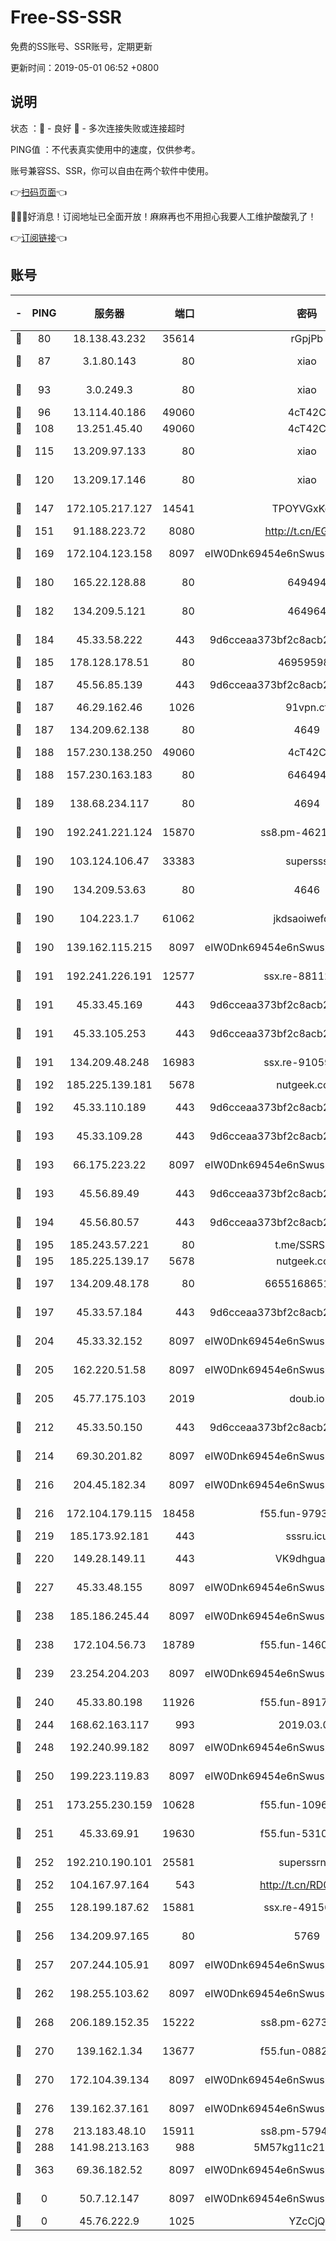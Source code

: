 # Free-SS-SSR

免费的SS账号、SSR账号，定期更新

更新时间：2019-05-01 06:52 +0800

## 说明

状态     ：🙂 - 良好 🙁 - 多次连接失败或连接超时

PING值   ：不代表真实使用中的速度，仅供参考。

账号兼容SS、SSR，你可以自由在两个软件中使用。

👉[扫码页面](https://liesauer.github.io/Free-SS-SSR/)👈

🎉🎉🎉好消息！订阅地址已全面开放！麻麻再也不用担心我要人工维护酸酸乳了！

👉[订阅链接](https://www.liesauer.net/yogurt/subscribe?ACCESS_TOKEN=DAYxR3mMaZAsaqUb)👈

## 账号

|-|PING|服务器|端口|密码|加密方式|区域|
|:----:|:----:|:-----:|-----:|:----:|:----:|:----:|
|🙂|80|18.138.43.232|35614|rGpjPb|rc4-md5|SG|
|🙂|87|3.1.80.143|80|xiao|aes-128-ctr|SG|
|🙂|93|3.0.249.3|80|xiao|aes-128-ctr|SG|
|🙂|96|13.114.40.186|49060|4cT42C|chacha20|JP|
|🙂|108|13.251.45.40|49060|4cT42C|chacha20|SG|
|🙂|115|13.209.97.133|80|xiao|aes-128-ctr|KR|
|🙂|120|13.209.17.146|80|xiao|aes-128-ctr|KR|
|🙂|147|172.105.217.127|14541|TPOYVGxKglpi|aes-256-cfb|JP|
|🙂|151|91.188.223.72|8080|http://t.cn/EGJIyrl|rc4-md5|RU|
|🙂|169|172.104.123.158|8097|eIW0Dnk69454e6nSwuspv9DmS201tQ0D|aes-256-cfb|JP|
|🙂|180|165.22.128.88|80|649494|aes-256-cfb|US|
|🙂|182|134.209.5.121|80|464964|aes-256-cfb|US|
|🙂|184|45.33.58.222|443|9d6cceaa373bf2c8acb22e60b6a58be6|aes-256-cfb|US|
|🙂|185|178.128.178.51|80|469595985|chacha20|US|
|🙂|187|45.56.85.139|443|9d6cceaa373bf2c8acb22e60b6a58be6|aes-256-cfb|US|
|🙂|187|46.29.162.46|1026|91vpn.cf|rc4-md5|RU|
|🙂|187|134.209.62.138|80|4649|aes-256-cfb|US|
|🙂|188|157.230.138.250|49060|4cT42C|chacha20|US|
|🙂|188|157.230.163.183|80|646494|aes-256-cfb|US|
|🙂|189|138.68.234.117|80|4694|aes-256-cfb|US|
|🙂|190|192.241.221.124|15870|ss8.pm-46214527|aes-256-cfb|US|
|🙂|190|103.124.106.47|33383|supersss|aes-256-cfb|US|
|🙂|190|134.209.53.63|80|4646|aes-256-cfb|US|
|🙂|190|104.223.1.7|61062|jkdsaoiwefdsa|aes-256-cfb|US|
|🙂|190|139.162.115.215|8097|eIW0Dnk69454e6nSwuspv9DmS201tQ0D|aes-256-cfb|JP|
|🙂|191|192.241.226.191|12577|ssx.re-88112712|aes-256-cfb|US|
|🙂|191|45.33.45.169|443|9d6cceaa373bf2c8acb22e60b6a58be6|aes-256-cfb|US|
|🙂|191|45.33.105.253|443|9d6cceaa373bf2c8acb22e60b6a58be6|aes-256-cfb|US|
|🙂|191|134.209.48.248|16983|ssx.re-91059288|aes-256-cfb|US|
|🙂|192|185.225.139.181|5678|nutgeek.com|rc4-md5|US|
|🙂|192|45.33.110.189|443|9d6cceaa373bf2c8acb22e60b6a58be6|aes-256-cfb|US|
|🙂|193|45.33.109.28|443|9d6cceaa373bf2c8acb22e60b6a58be6|aes-256-cfb|US|
|🙂|193|66.175.223.22|8097|eIW0Dnk69454e6nSwuspv9DmS201tQ0D|aes-256-cfb|US|
|🙂|193|45.56.89.49|443|9d6cceaa373bf2c8acb22e60b6a58be6|aes-256-cfb|US|
|🙂|194|45.56.80.57|443|9d6cceaa373bf2c8acb22e60b6a58be6|aes-256-cfb|US|
|🙂|195|185.243.57.221|80|t.me/SSRSUB|rc4-md5|US|
|🙂|195|185.225.139.17|5678|nutgeek.com|rc4-md5|US|
|🙂|197|134.209.48.178|80|6655168651651|aes-256-cfb|US|
|🙂|197|45.33.57.184|443|9d6cceaa373bf2c8acb22e60b6a58be6|aes-256-cfb|US|
|🙂|204|45.33.32.152|8097|eIW0Dnk69454e6nSwuspv9DmS201tQ0D|aes-256-cfb|US|
|🙂|205|162.220.51.58|8097|eIW0Dnk69454e6nSwuspv9DmS201tQ0D|aes-256-cfb|US|
|🙂|205|45.77.175.103|2019|doub.io|aes-128-ctr|SG|
|🙂|212|45.33.50.150|443|9d6cceaa373bf2c8acb22e60b6a58be6|aes-256-cfb|US|
|🙂|214|69.30.201.82|8097|eIW0Dnk69454e6nSwuspv9DmS201tQ0D|aes-256-cfb|US|
|🙂|216|204.45.182.34|8097|eIW0Dnk69454e6nSwuspv9DmS201tQ0D|aes-256-cfb|US|
|🙂|216|172.104.179.115|18458|f55.fun-97930799|aes-256-cfb|SG|
|🙂|219|185.173.92.181|443|sssru.icu|rc4-md5|RU|
|🙂|220|149.28.149.11|443|VK9dhgualsL|aes-256-cfb|SG|
|🙂|227|45.33.48.155|8097|eIW0Dnk69454e6nSwuspv9DmS201tQ0D|aes-256-cfb|US|
|🙂|238|185.186.245.44|8097|eIW0Dnk69454e6nSwuspv9DmS201tQ0D|aes-256-cfb|NL|
|🙂|238|172.104.56.73|18789|f55.fun-14602520|aes-256-cfb|SG|
|🙂|239|23.254.204.203|8097|eIW0Dnk69454e6nSwuspv9DmS201tQ0D|aes-256-cfb|US|
|🙂|240|45.33.80.198|11926|f55.fun-89178872|aes-256-cfb|US|
|🙂|244|168.62.163.117|993|2019.03.07|rc4-md5|US|
|🙂|248|192.240.99.182|8097|eIW0Dnk69454e6nSwuspv9DmS201tQ0D|aes-256-cfb|US|
|🙂|250|199.223.119.83|8097|eIW0Dnk69454e6nSwuspv9DmS201tQ0D|aes-256-cfb|US|
|🙂|251|173.255.230.159|10628|f55.fun-10967708|aes-256-cfb|US|
|🙂|251|45.33.69.91|19630|f55.fun-53107387|aes-256-cfb|US|
|🙂|252|192.210.190.101|25581|superssrnet|aes-256-cfb|US|
|🙂|252|104.167.97.164|543|http://t.cn/RD0D7sx|rc4-md5|CA|
|🙂|255|128.199.187.62|15881|ssx.re-49156760|aes-256-cfb|SG|
|🙂|256|134.209.97.165|80|5769|aes-256-cfb|SG|
|🙂|257|207.244.105.91|8097|eIW0Dnk69454e6nSwuspv9DmS201tQ0D|aes-256-cfb|US|
|🙂|262|198.255.103.62|8097|eIW0Dnk69454e6nSwuspv9DmS201tQ0D|aes-256-cfb|US|
|🙂|268|206.189.152.35|15222|ss8.pm-62737432|aes-256-cfb|SG|
|🙂|270|139.162.1.34|13677|f55.fun-08821614|aes-256-cfb|SG|
|🙂|270|172.104.39.134|8097|eIW0Dnk69454e6nSwuspv9DmS201tQ0D|aes-256-cfb|SG|
|🙂|276|139.162.37.161|8097|eIW0Dnk69454e6nSwuspv9DmS201tQ0D|aes-256-cfb|SG|
|🙂|278|213.183.48.10|15911|ss8.pm-57940228|rc4-md5|RU|
|🙂|288|141.98.213.163|988|5M57kg11c214qDmK|chacha20|KR|
|🙂|363|69.36.182.52|8097|eIW0Dnk69454e6nSwuspv9DmS201tQ0D|aes-256-cfb|US|
|🙁|0|50.7.12.147|8097|eIW0Dnk69454e6nSwuspv9DmS201tQ0D|aes-256-cfb|US|
|🙁|0|45.76.222.9|1025|YZcCjQ|rc4-md5|JP|
